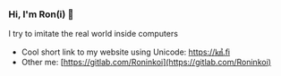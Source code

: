 ### Hi, I'm Ron(i) 🐉

I try to imitate the real world inside computers

- Cool short link to my website using Unicode: [https://㎦.ﬁ](㎦.ﬁ)
- Other me: [https://gitlab.com/Roninkoi](https://gitlab.com/Roninkoi)

<!--
**Roninkoi/Roninkoi** is a ✨ _special_ ✨ repository because its `README.md` (this file) appears on your GitHub profile.

Here are some ideas to get you started:

- 🔭 I’m currently working on ...
- 🌱 I’m currently learning ...
- 👯 I’m looking to collaborate on ...
- 🤔 I’m looking for help with ...
- 💬 Ask me about ...
- 📫 How to reach me: ...
- 😄 Pronouns: ...
- ⚡ Fun fact: ...
-->

